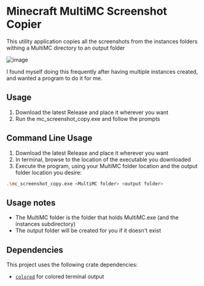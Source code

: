 # Minecraft MultiMC Screenshot Copier

This utility application copies all the screenshots from the instances folders withing a MultiMC directory to an output folder

![image](https://github.com/user-attachments/assets/a4a011de-4199-4cb5-89eb-ec0d6a8f9310)

I found myself doing this frequently after having multiple instances created, and wanted a program to do it for me.

## Usage
1. Download the latest Release and place it wherever you want
2. Run the mc_screenshot_copy.exe and follow the prompts

## Command Line Usage
1. Download the latest Release and place it wherever you want
2. In terminal, browse to the location of the executable you downloaded
3. Execute the program, using your MultiMC folder location and the output folder location you desire:
```sh
.\mc_screenshot_copy.exe <MultiMC folder> <output folder>
```
## Usage notes
- The MultiMC folder is the folder that holds MultiMC.exe (and the instances subdirectory)
- The output folder will be created for you if it doesn't exist

## Dependencies
This project uses the following crate dependencies:

- [`colored`](https://crates.io/crates/colored) for colored terminal output
